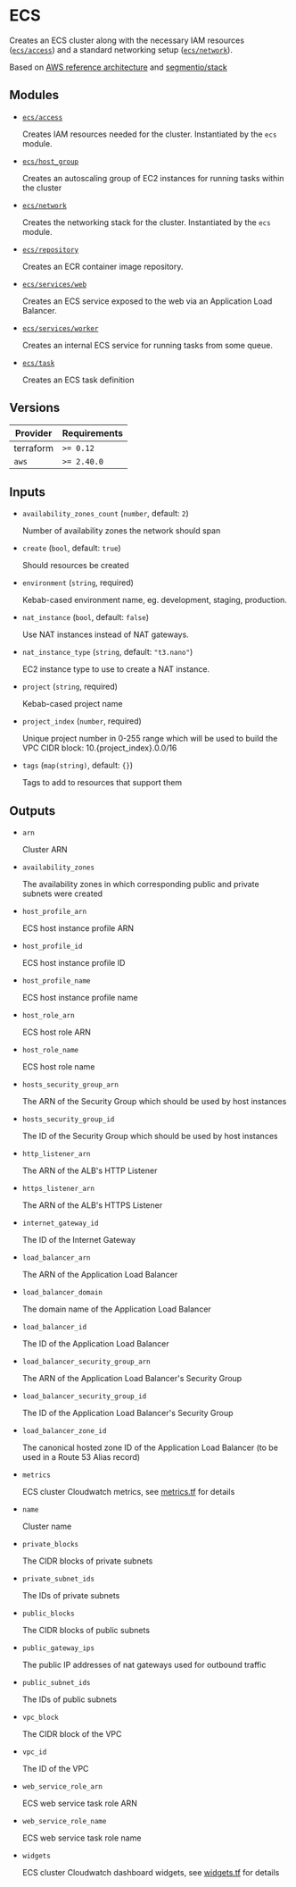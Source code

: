 # ECS

Creates an ECS cluster along with the necessary IAM resources ([`ecs/access`](./access)) and a standard networking setup ([`ecs/network`](./network)).

Based on [AWS reference architecture](https://github.com/aws-samples/ecs-refarch-cloudformation) and [segmentio/stack](https://github.com/segmentio/stack)

## Modules

- [`ecs/access`](./access)

  Creates IAM resources needed for the cluster. Instantiated by the `ecs` module.

- [`ecs/host_group`](./host_group)

  Creates an autoscaling group of EC2 instances for running tasks within the cluster

- [`ecs/network`](./network)

  Creates the networking stack for the cluster. Instantiated by the `ecs` module.

- [`ecs/repository`](./repository)

  Creates an ECR container image repository.

- [`ecs/services/web`](./services/web)

  Creates an ECS service exposed to the web via an Application Load Balancer.

- [`ecs/services/worker`](./services/worker)

  Creates an internal ECS service for running tasks from some queue.

- [`ecs/task`](./task)

  Creates an ECS task definition

<!-- bin/docs -->

## Versions

| Provider | Requirements |
|-|-|
| terraform | `>= 0.12` |
| `aws` | `>= 2.40.0` |

## Inputs

* `availability_zones_count` (`number`, default: `2`)

    Number of availability zones the network should span

* `create` (`bool`, default: `true`)

    Should resources be created

* `environment` (`string`, required)

    Kebab-cased environment name, eg. development, staging, production.

* `nat_instance` (`bool`, default: `false`)

    Use NAT instances instead of NAT gateways.

* `nat_instance_type` (`string`, default: `"t3.nano"`)

    EC2 instance type to use to create a NAT instance.

* `project` (`string`, required)

    Kebab-cased project name

* `project_index` (`number`, required)

    Unique project number in 0-255 range which will be used to build the VPC CIDR block: 10.{project_index}.0.0/16

* `tags` (`map(string)`, default: `{}`)

    Tags to add to resources that support them



## Outputs

* `arn`

    Cluster ARN

* `availability_zones`

    The availability zones in which corresponding public and private subnets were created

* `host_profile_arn`

    ECS host instance profile ARN

* `host_profile_id`

    ECS host instance profile ID

* `host_profile_name`

    ECS host instance profile name

* `host_role_arn`

    ECS host role ARN

* `host_role_name`

    ECS host role name

* `hosts_security_group_arn`

    The ARN of the Security Group which should be used by host instances

* `hosts_security_group_id`

    The ID of the Security Group which should be used by host instances

* `http_listener_arn`

    The ARN of the ALB's HTTP Listener

* `https_listener_arn`

    The ARN of the ALB's HTTPS Listener

* `internet_gateway_id`

    The ID of the Internet Gateway

* `load_balancer_arn`

    The ARN of the Application Load Balancer

* `load_balancer_domain`

    The domain name of the Application Load Balancer

* `load_balancer_id`

    The ID of the Application Load Balancer

* `load_balancer_security_group_arn`

    The ARN of the Application Load Balancer's Security Group

* `load_balancer_security_group_id`

    The ID of the Application Load Balancer's Security Group

* `load_balancer_zone_id`

    The canonical hosted zone ID of the Application Load Balancer (to be used in a Route 53 Alias record)

* `metrics`

    ECS cluster Cloudwatch metrics, see [metrics.tf](./metrics.tf) for details

* `name`

    Cluster name

* `private_blocks`

    The CIDR blocks of private subnets

* `private_subnet_ids`

    The IDs of private subnets

* `public_blocks`

    The CIDR blocks of public subnets

* `public_gateway_ips`

    The public IP addresses of nat gateways used for outbound traffic

* `public_subnet_ids`

    The IDs of public subnets

* `vpc_block`

    The CIDR block of the VPC

* `vpc_id`

    The ID of the VPC

* `web_service_role_arn`

    ECS web service task role ARN

* `web_service_role_name`

    ECS web service task role name

* `widgets`

    ECS cluster Cloudwatch dashboard widgets, see [widgets.tf](./widgets.tf) for details
